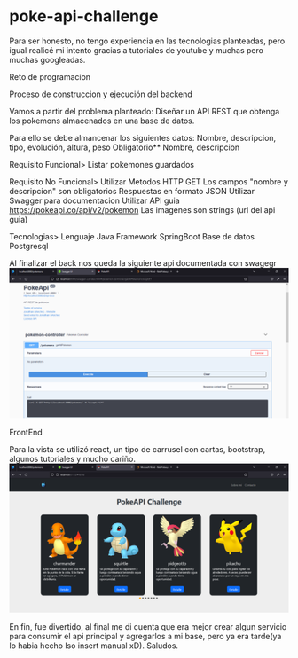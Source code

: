 # poke-api-challenge

Para ser honesto, no tengo experiencia en las tecnologias planteadas, pero igual realicé mi intento gracias a tutoriales de youtube y muchas pero muchas googleadas.

Reto de programacion

Proceso de construccion y ejecución del backend

Vamos a partir del problema planteado:
Diseñar un API REST que obtenga los pokemons almacenados en una base de datos.

Para ello se debe almancenar los siguientes datos:
	Nombre, descripcion, tipo, evolución, altura, peso
	Obligatorio** Nombre, descripcion
	
Requisito Funcional>
	Listar pokemones guardados
  
Requisito No Funcional>	
	Utilizar Metodos HTTP GET
	Los campos "nombre y descripcion" son obligatorios
	Respuestas en formato JSON
	Utilizar Swagger para documentacion
	Utilizar API guia https://pokeapi.co/api/v2/pokemon
	Las imagenes son strings (url del api guia)
	
Tecnologias>
	Lenguaje Java Framework SpringBoot
	Base de datos Postgresql
  
Al finalizar el back nos queda la siguiente api documentada con swagegr
<img src="https://github.com/jonato96/poke-api-challenge/blob/main/assets/API-Swagger.png"/>

FrontEnd

Para la vista se utilizó react, un tipo de carrusel con cartas, bootstrap, algunos tutoriales y mucho cariño.
<img src="https://github.com/jonato96/poke-api-challenge/blob/main/assets/APIReact.png"/>

En fin, fue divertido, al final me di cuenta que era mejor crear algun servicio para consumir el api principal y agregarlos a mi base, pero ya era tarde(ya lo habia hecho lso insert manual xD). Saludos.
